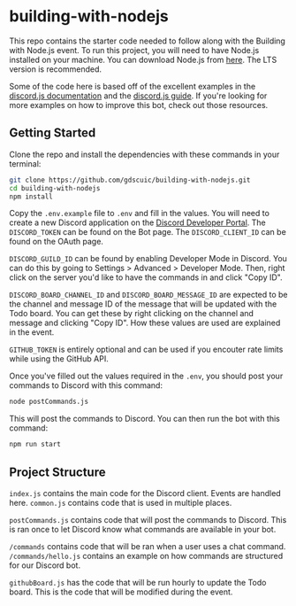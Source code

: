 # building-with-nodejs

This repo contains the starter code needed to follow along with the Building with Node.js event. To run this project, you will need to have Node.js installed on your machine. You can download Node.js from [here](https://nodejs.org/en/download/). The LTS version is recommended.

Some of the code here is based off of the excellent examples in the [discord.js documentation](https://discord.js.org/#/docs/discord.js/main/general/welcome) and the [discord.js guide](https://discordjs.guide/). If you're looking for more examples on how to improve this bot, check out those resources.

## Getting Started

Clone the repo and install the dependencies with these commands in your terminal:

```bash
git clone https://github.com/gdscuic/building-with-nodejs.git
cd building-with-nodejs
npm install
```

Copy the `.env.example` file to `.env` and fill in the values. You will need to create a new Discord application on the [Discord Developer Portal](https://discord.com/developers/applications). The `DISCORD_TOKEN` can be found on the Bot page. The `DISCORD_CLIENT_ID` can be found on the OAuth page.

`DISCORD_GUILD_ID` can be found by enabling Developer Mode in Discord. You can do this by going to Settings > Advanced > Developer Mode. Then, right click on the server you'd like to have the commands in and click "Copy ID".

`DISCORD_BOARD_CHANNEL_ID` and `DISCORD_BOARD_MESSAGE_ID` are expected to be the channel and message ID of the message that will be updated with the Todo board. You can get these by right clicking on the channel and message and clicking "Copy ID". How these values are used are explained in the event.

`GITHUB_TOKEN` is entirely optional and can be used if you encouter rate limits while using the GitHub API.

Once you've filled out the values required in the `.env`, you should post your commands to Discord with this command:

```bash
node postCommands.js
```

This will post the commands to Discord. You can then run the bot with this command:

```bash
npm run start
```

## Project Structure

`index.js` contains the main code for the Discord client. Events are handled here. `common.js` contains code that is used in multiple places.

`postCommands.js` contains code that will post the commands to Discord. This is ran once to let Discord know what commands are available in your bot.

`/commands` contains code that will be ran when a user uses a chat command. `/commands/hello.js` contains an example on how commands are structured for our Discord bot.

`githubBoard.js` has the code that will be run hourly to update the Todo board. This is the code that will be modified during the event.
